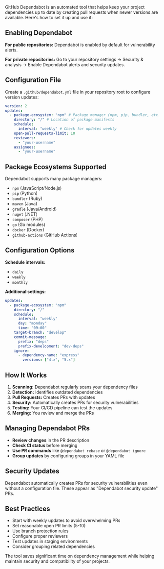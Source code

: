 GitHub Dependabot is an automated tool that helps keep your project dependencies up to date by creating pull requests when newer versions are available. Here's how to set it up and use it:

## Enabling Dependabot

**For public repositories:** Dependabot is enabled by default for vulnerability alerts.

**For private repositories:** Go to your repository settings → Security & analysis → Enable Dependabot alerts and security updates.

## Configuration File

Create a `.github/dependabot.yml` file in your repository root to configure version updates:

```yaml
version: 2
updates:
  - package-ecosystem: "npm" # Package manager (npm, pip, bundler, etc.)
    directory: "/" # Location of package manifests
    schedule:
      interval: "weekly" # Check for updates weekly
    open-pull-requests-limit: 10
    reviewers:
      - "your-username"
    assignees:
      - "your-username"
```

## Package Ecosystems Supported

Dependabot supports many package managers:
- `npm` (JavaScript/Node.js)
- `pip` (Python)
- `bundler` (Ruby)
- `maven` (Java)
- `gradle` (Java/Android)
- `nuget` (.NET)
- `composer` (PHP)
- `go` (Go modules)
- `docker` (Docker)
- `github-actions` (GitHub Actions)

## Configuration Options

**Schedule intervals:**
- `daily`
- `weekly`
- `monthly`

**Additional settings:**
```yaml
updates:
  - package-ecosystem: "npm"
    directory: "/"
    schedule:
      interval: "weekly"
      day: "monday"
      time: "09:00"
    target-branch: "develop"
    commit-message:
      prefix: "deps"
      prefix-development: "dev-deps"
    ignore:
      - dependency-name: "express"
        versions: ["4.x", "5.x"]
```

## How It Works

1. **Scanning:** Dependabot regularly scans your dependency files
2. **Detection:** Identifies outdated dependencies
3. **Pull Requests:** Creates PRs with updates
4. **Security:** Automatically creates PRs for security vulnerabilities
5. **Testing:** Your CI/CD pipeline can test the updates
6. **Merging:** You review and merge the PRs

## Managing Dependabot PRs

- **Review changes** in the PR description
- **Check CI status** before merging
- **Use PR commands** like `@dependabot rebase` or `@dependabot ignore`
- **Group updates** by configuring groups in your YAML file

## Security Updates

Dependabot automatically creates PRs for security vulnerabilities even without a configuration file. These appear as "Dependabot security update" PRs.

## Best Practices

- Start with weekly updates to avoid overwhelming PRs
- Set reasonable open PR limits (5-10)
- Use branch protection rules
- Configure proper reviewers
- Test updates in staging environments
- Consider grouping related dependencies

The tool saves significant time on dependency management while helping maintain security and compatibility of your projects.
